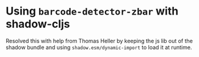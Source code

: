 # Using `barcode-detector-zbar` with shadow-cljs

Resolved this with help from Thomas Heller by keeping the js lib out
of the shadow bundle and using `shadow.esm/dynamic-import` to load it
at runtime.
